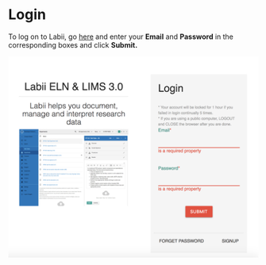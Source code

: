# Login

To log on to Labii, go [here](https://v3.labii.com/accounts/login/?next=https://v3.labii.com/organizations/demo/list/experiments/is_archived=false?) and enter your **Email** and **Password** in the corresponding boxes and click **Submit.**

![](../.gitbook/assets/screen-shot-2018-08-30-at-7.53.35-pm.png)

